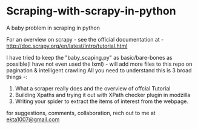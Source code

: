 Scraping-with-scrapy-in-python
==============================

A baby problem in scraping in python 

For an overview on scrapy - see the official documentation at -  http://doc.scrapy.org/en/latest/intro/tutorial.html

I have tried to keep the "baby_scaping.py" as basic/bare-bones as possible(I have not even used the lxml) - will add more files to this repo on pagination & intelligent crawling
All you need to understand this is 3 broad things -:
1. What a scraper really does and the overview of offcial Tutorial 
2. Building Xpaths and trying it out with XPath checker plugin in modzilla
3. Writing your spider to extract the items of interest from the webpage.


for suggestions, comments, collaboration, rech out to me at ekta1007@gmail.com 

